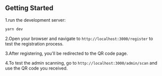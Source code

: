 ## Getting Started
1.run the development server:

```bash
yarn dev
```

2.Open your browser and navigate to `http://localhost:3000/register` to test the registration process.

3.After registering, you'll be redirected to the QR code page.

4.To test the admin scanning, go to `http://localhost:3000/admin/scan` and use the QR code you received.

